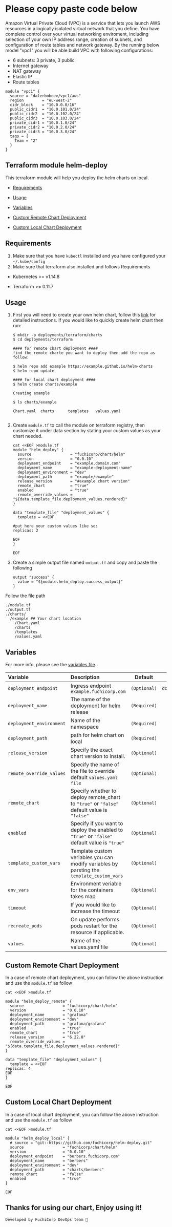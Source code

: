 # Please copy paste code below

Amazon Virtual Private Cloud (VPC) is a service that lets you launch AWS resources in a logically isolated virtual network that you define. You have complete control over your virtual networking enviroment, including selection of your own IP address range, creation of subnets, and configuration of route tables and network gateway. By the running below model "vpc1" you will be able build VPC with following configurations:

* 6 subnets: 3 private, 3 public
* Internet gateway 
* NAT gateway
* Elastic IP
* Route tables 

```
module "vpc1" {
  source = "dalerboboev/vpc1/aws"
  region        = "eu-west-2"
  cidr_block    = "10.0.0.0/16"
  public_cidr1  = "10.0.101.0/24"
  public_cidr2  = "10.0.102.0/24"
  public_cidr3  = "10.0.103.0/24"
  private_cidr1 = "10.0.1.0/24"
  private_cidr2 = "10.0.2.0/24"
  private_cidr3 = "10.0.3.0/24"
  tags = {
    Team = "2"
  }
}

```

## Terraform module helm-deploy

This terraform module will help you deploy the helm charts on local.

- [Requirements](#Requirements)

- [Usage](#usage)

- [Variables](#variables)

- [Custom Remote Chart Deployment](#custom-remote-chart-deployment)

- [Custom Local Chart Deployment](#custom-local-chart-deployment)

## Requirements
1. Make sure that you have `kubectl` installed and you have configured your `~/.kube/config` 
2. Make sure that terraform also installed and follows Requirements

  * Kubernetes  >=  v1.14.8

  * Terraform >= 0.11.7


## Usage

1. First you will need to create your own helm chart, follow this [link](https://docs.bitnami.com/kubernetes/how-to/create-your-first-helm-chart/) for detailed instructions. If you would like to quickly create helm chart then run:

    ```
    $ mkdir -p deployments/terraform/charts  
    $ cd deployments/terraform

    #### for remote chart deployment ####
    find the remote charte you want to deploy then add the repo as follow:

    $ helm repo add example https://example.github.io/helm-charts
    $ helm repo update

    #### for local chart deployment ####
    $ helm create charts/example

    Creating example

    $ ls charts/example

    Chart.yaml  charts      templates   values.yaml


    ```

2. Create `module.tf` to call the module on terraform registry, then customize it under data section by stating your custom values as your chart needed.

    ```
    cat <<EOF >module.tf
    module "helm_deploy" {
      source                 = "fuchicorp/chart/helm"
      version                = "0.0.10"
      deployment_endpoint    = "example.domain.com"
      deployment_name        = "example-deployment-name"
      deployment_environment = "dev"
      deployment_path        = "example/example"      
      release_version        = "#example chart version"
      remote_chart           = "true"
      enabled                = "true"
      remote_override_values = "${data.template_file.deployment_values.rendered}"
    }

    data "template_file" "deployment_values" {
      template = <<EOF

    #put here your custom values like so:
    replicas: 2
    
    EOF
    }

    EOF
    ```

3. Create a simple output file named `output.tf` and copy and paste the following

    ```
    output "success" {
      value = "${module.helm_deploy.success_output}"
    }
    ```

Follow the file path <br>

```
./module.tf
./output.tf
./charts/
  /example ## Your chart location 
    /Chart.yaml
    /charts
    /templates
    /values.yaml
```


## Variables

For more info, please see the [variables file](https://github.com/fuchicorp/terraform-helm-chart/blob/master/variables.tf).

| Variable                 | Description                                                                                 | Default      | Type            |
| :----------------------- | :------------------------------------------------------------------------------------------ | :----------: | :-------------: |
| `deployment_endpoint`    | Ingress endpoint `example.fuchicorp.com`                                                    | `(Optional)` | `domain/string` |
| `deployment_name`        | The name of the deployment for helm release                                                 | `(Required)` | `string`        |
| `deployment_environment` | Name of the namespace                                                                       | `(Required)` | `string`        |
| `deployment_path`        | path for helm chart on local                                                                | `(Required)` | `string`        |
| `release_version`        | Specify the exact chart version to install.                                                 | `(Optional)` | `string`        |
| `remote_override_values` | Specify the name of the file to override default `values.yaml file`                         | `(Optional)` | `string`        |
| `remote_chart`           | Specify whether to deploy remote_chart to `"true"` or `"false"` default value is `"false"`  | `(Optional)` | `bool`          |
| `enabled`                | Specify if you want to deploy the enabled to `"true"` or `"false"` default value is `"true"`| `(Optional)` | `bool`          |
| `template_custom_vars`   | Template custom veriables you can modify variables by parsting the `template_custom_vars`   | `(Optional)` | `map`           |
| `env_vars`               | Environment veriable for the containers takes map                                           | `(Optional)` | `map`           |
| `timeout`                | If you would like to increase the timeout                                                   | `(Optional)` | `number`        |
| `recreate_pods`          | On update performs pods restart for the resource if applicable.                             | `(Optional)` | `bool`          |       
| `values`                 | Name of the values.yaml file                                                                | `(Optional)` | `string`        |

## Custom Remote Chart Deployment 
In a case of remote chart deployment, you can follow the above instruction and use the `module.tf` as follow

```
cat <<EOF >module.tf

module "helm_deploy_remote" {
  source                 = "fuchicorp/chart/helm"
  version                = "0.0.10"
  deployment_name        = "grafana"
  deployment_environment = "dev"
  deployment_path        = "grafana/grafana"
  enabled                = "true"
  remote_chart           = "true"
  release_version        = "6.22.0"
  remote_override_values = "${data.template_file.deployment_values.rendered}"
}

data "template_file" "deployment_values" {
  template = <<EOF
replicas: 4
EOF
}

EOF
```
    
## Custom Local Chart Deployment 
In a case of local chart deployment, you can follow the above instruction and use the `module.tf` as follow <br>

```
cat <<EOF >module.tf

module "helm_deploy_local" {
  # source = "git::https://github.com/fuchicorp/helm-deploy.git"
  source                 = "fuchicorp/chart/helm"
  version                = "0.0.10"
  deployment_endpoint    = "berbers.fuchicorp.com"
  deployment_name        = "berbers"
  deployment_environment = "dev"
  deployment_path        = "charts/berbers"
  remote_chart           = "false"
  enabled                = "true"
}

EOF
```

## Thanks for using our chart, Enjoy using it! 

```
Developed by FuchiCorp DevOps team 🙂

```
